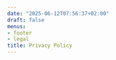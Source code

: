 ```yaml
---
date: "2025-06-12T07:56:37+02:00"
draft: false
menus:
- footer
- legal
title: Privacy Policy
---
```

